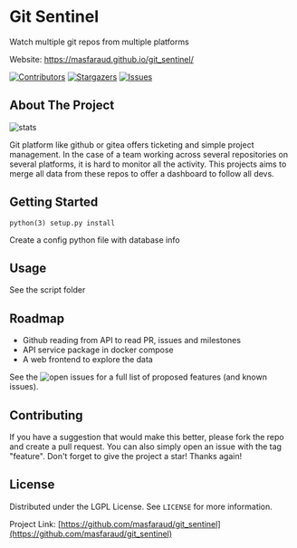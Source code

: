 # Git Sentinel
Watch multiple git repos from multiple platforms

Website: https://masfaraud.github.io/git_sentinel/

[![Contributors][contributors-shield]][contributors-url]
[![Stargazers][stars-shield]][stars-url]
[![Issues][issues-shield]][issues-url]

## About The Project

![stats](https://raw.githubusercontent.com/masfaraud/git_sentinel/master/docs/images/stats.png)

Git platform like github or gitea offers ticketing and simple project management. In the case of a team working across several repositories on several platforms, it is hard to monitor all the activity.
This projects aims to merge all data from these repos to offer a dashboard to follow all devs.

## Getting Started

```
python(3) setup.py install
```

Create a config python file with database info

## Usage

See the script folder

## Roadmap

- Github reading from API to read PR, issues and milestones
- API service package in docker compose
- A web frontend to explore the data

See the ![open issues](https://github.com/masfaraud/git_sentinel/issues) for a full list of proposed features (and known issues).

## Contributing

If you have a suggestion that would make this better, please fork the repo and create a pull request. You can also simply open an issue with the tag "feature".
Don't forget to give the project a star! Thanks again!

## License

Distributed under the LGPL License. See `LICENSE` for more information.


Project Link: [https://github.com/masfaraud/git_sentinel](https://github.com/masfaraud/git_sentinel)


[contributors-shield]: https://img.shields.io/github/contributors/masfaraud/git_sentinel.svg?style=for-the-badge
[stars-shield]: https://img.shields.io/github/stars/masfaraud/git_sentinel.svg?style=for-the-badge
[issues-shield]: https://img.shields.io/github/issues/masfaraud/git_sentinel.svg?style=for-the-badge

[contributors-url]: https://github.com/masfaraud/git_sentinel/graphs/contributors
[stars-url]: https://github.com/masfaraud/git_sentinel/stargazers
[issues-url]: https://github.com/masfaraud/git_sentinel/issues
